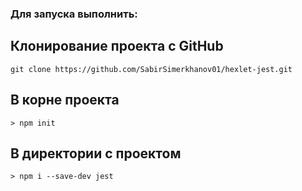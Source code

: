 ### Для запуска выполнить:

## Клонирование проекта с GitHub
```
git clone https://github.com/SabirSimerkhanov01/hexlet-jest.git
```
## В корне проекта
```
> npm init
```
## В директории с проектом
```
> npm i --save-dev jest
```
